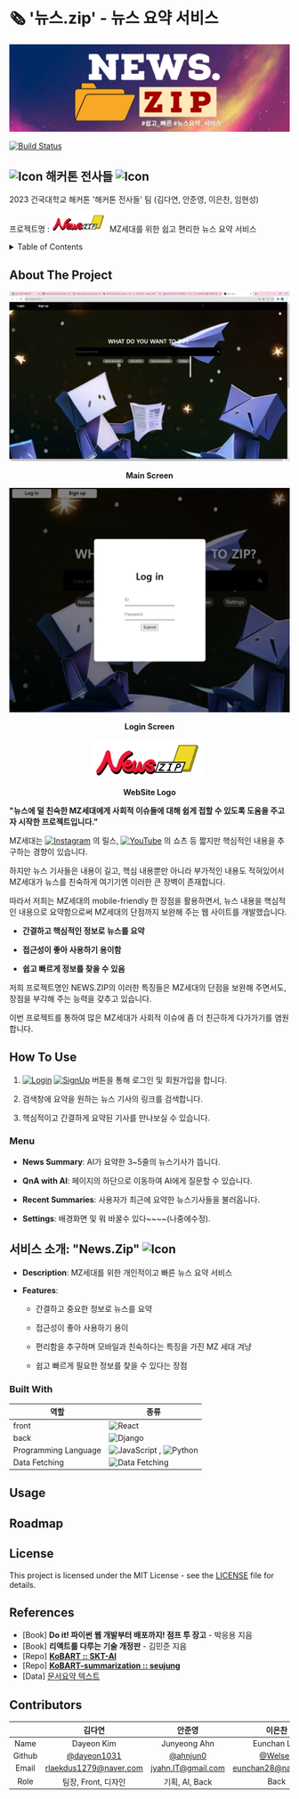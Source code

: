 # 🗞️ '뉴스.zip' - 뉴스 요약 서비스


<img src="./img/banner.png" alt="Main Screen" />

</div>
<br>

[![Build Status](https://img.shields.io/badge/status-Developing-green)](https://github.com/Hackaton-Warriors/2023-Konkuk-Univ-HACKATON/)

<!-- ![License]() -->
## <img src="https://cdn-icons-png.flaticon.com/128/7718/7718598.png" alt="Icon" width="30"/> 해커톤 전사들 <img src="https://cdn-icons-png.flaticon.com/128/7718/7718598.png" alt="Icon" width="30"/>

2023 건국대학교 해커톤 '해커톤 전사들' 팀 (김다연, 안준영, 이은찬, 임현성)


프로젝트명 : <img src="./img/logo.png" alt="Logo" width="100" top="50"/>
MZ세대를 위한 쉽고 편리한 뉴스 요약 서비스

<!-- TABLE OF CONTENTS -->

<details>
  <summary>Table of Contents</summary>
  <ol>
    <li>
      <a href="#about-the-project">About The Project</a>
      <ul>
        <li><a href="#built-with">Built With</a></li>
      </ul>
    </li>
    <li><a href="#usage">Usage</a></li>
    <li><a href="#roadmap">Roadmap</a></li>
    <li><a href="#license">License</a></li>
    <li><a href="#references">References</a></li>
    <li><a href="#contributors">Contributors</a></li>
  </ol>
</details>
<!-- ABOUT THE PROJECT -->


## About The Project

<div align="center">
<img src="./img/screen.PNG" alt="Main Screen" width="600" />
  
**Main Screen**


<img src="./img/loginbox.PNG" alt="Login Screen" width="600"/>

**Login Screen**

<img src="./img/logo.png" alt="Logo" width="200"/>

**WebSite Logo**
</div>


**"뉴스에 덜 친숙한 MZ세대에게 사회적 이슈들에 대해 쉽게 접할 수 있도록 도움을 주고자 시작한 프로젝트입니다."**

MZ세대는 [![Instagram](https://img.shields.io/badge/-Instagram-E4405F?style=flat&logo=Instagram&logoColor=white)](#)
의 릴스, [![YouTube](https://img.shields.io/badge/-YouTube-FF0000?style=flat&logo=YouTube&logoColor=white)](#)
의 쇼츠 등 짧지만 핵심적인 내용을 추구하는 경향이 있습니다.

하지만 뉴스 기사들은 내용이 길고, 핵심 내용뿐만 아니라 부가적인 내용도 적혀있어서 MZ세대가 뉴스를 친숙하게 여기기엔 이러한 큰 장벽이 존재합니다.

따라서 저희는 MZ세대의 mobile-friendly 한 장점을 활용하면서, 뉴스 내용을 핵심적인 내용으로 요약함으로써 MZ세대의 단점까지 보완해 주는 웹 사이트를 개발했습니다.

- **간결하고 핵심적인 정보로 뉴스를 요약**
  
- **접근성이 좋아 사용하기 용이함**

- **쉽고 빠르게 정보를 찾을 수 있음**

저희 프로젝트명인 NEWS.ZIP의 이러한 특징들은 MZ세대의 단점을 보완해 주면서도, 장점을 부각해 주는 능력을 갖추고 있습니다.

이번 프로젝트를 통하여 많은 MZ세대가 사회적 이슈에 좀 더 친근하게 다가가기를 염원합니다.

## How To Use

1. [![Login](https://img.shields.io/badge/Log%20In-gray)](#) [![SignUp](https://img.shields.io/badge/Sign%20Up-gray)](#)
 버튼을 통해 로그인 및 회원가입을 합니다.

2. 검색창에 요약을 원하는 뉴스 기사의 링크를 검색합니다.
   
3. 핵심적이고 간결하게 요약된 기사를 만나보실 수 있습니다.

### Menu

- **News Summary**: AI가 요약한 3~5줄의 뉴스기사가 뜹니다.
  
- **QnA with AI**: 페이지의 하단으로 이동하여 AI에게 질문할 수 있습니다.
  
- **Recent Summaries**: 사용자가 최근에 요약한 뉴스기사들을 불러옵니다.
  
- **Settings**: 배경화면 및 뭐 바꿀수 있다~~~~(나중에수정).


## 서비스 소개: "News.Zip" <img src="https://cdn-icons-png.flaticon.com/128/6861/6861248.png" alt="Icon" width="29">



- **Description**: MZ세대를 위한 개인적이고 빠른 뉴스 요약 서비스
  
- **Features**:
  - 간결하고 중요한 정보로 뉴스를 요약
    
  - 접근성이 좋아 사용하기 용이
    
  - 편리함을 추구하며 모바일과 친숙하다는 특징을 가진 MZ 세대 겨냥
    
  - 쉽고 빠르게 필요한 정보를 찾을 수 있다는 장점

    
### Built With
| 역할                 | 종류                                                                                                                                                                                                              |
| -------------------- | ----------------------------------------------------------------------------------------------------------------------------------------------------------------------------------------------------------------- |
| front              | ![React](https://img.shields.io/badge/React-61DAFB?style=for-the-badge&logo=React&logoColor=black)                                                                                                                |
| back | ![Django](https://img.shields.io/badge/Django-092E20.svg?style=for-the-badge&logo=Django&logoColor=white)                                   |
| Programming Language | ![JavaScript](https://img.shields.io/badge/JavaScript-F7DF1E.svg?style=for-the-badge&logo=JavaScript&logoColor=black) , ![Python](https://img.shields.io/badge/Python-3776AB?style=for-the-badge&logo=python&logoColor=white) |
| Data Fetching        | ![Data Fetching](https://img.shields.io/badge/Axios-5A29E4?style=for-the-badge&logo=Axios&logoColor=white)                                                                                                        |   


## Usage

<!-- ROADMAP -->

## Roadmap



## License

This project is licensed under the MIT License - see the [LICENSE](LICENSE) file for details.


## References

- [Book] **Do it! 파이썬 웹 개발부터 배포까지! 점프 투 장고** - 박응용 지음
- [Book] **리액트를 다루는 기술 개정판** - 김민준 지음
- [Repo] [**KoBART :: SKT-AI**](https://github.com/SKT-AI/KoBART)
- [Repo] [**KoBART-summarization :: seujung**](https://github.com/seujung/KoBART-summarization)
- [Data] [문서요약 텍스트](https://www.aihub.or.kr/aihubdata/data/)

## Contributors

|        |     김다연     |     안준영     |     이은찬     |     임현성     |
|:------:|:--------------:|:--------------:|:--------------:|:--------------:|
|  Name  | Dayeon Kim | Junyeong Ahn | Eunchan Lee | Hyunsung Lim |
| Github | [@dayeon1031](https://github.com/dayeon1031) | [@ahnjun0](https://github.com/ahnjun0) | [@Welsee](https://github.com/Welsee) | [@hsung3313](https://github.com/hsung3313) |
|  Email  | rlaekdus1279@naver.com | jyahn.IT@gmail.com | eunchan28@naver.com | hsung3313@gmail.com |
|  Role  | 팀장, Front, 디자인 | 기획, AI, Back | Back | Front |
